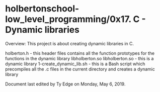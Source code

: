 # holbertonschool-low_level_programming/0x17. C - Dynamic libraries

Overview: This project is about creating dynamic libraries in C.


holberton.h - this header files contains all the function prototypes for the functions in the dynamic library libholberton.so
libholberton.so - this is a dynamic library
1-create_dynamic_lib.sh - this  is a Bash script which precompiles all the .c files in the current directory and creates a dynamic library


Document last edited by Ty Edge on Monday, May 6, 2019.